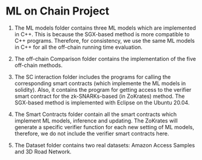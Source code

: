 # ML on Chain Project

1. The ML models folder contains three ML models which are implemented in C++. This is because the SGX-based method is more compatible to C++ programs. Therefore, for consistency, we use the same ML models in C++ for all the off-chain running time evaluation.

2. The off-chain Comparison folder contains the implementation of the five off-chain methods.

3. The SC interaction folder includes the programs for calling the corresponding smart contracts (which implemente the ML models in solidity). Also, it contains the program for getting access to the verifier smart contract for the zk-SNARKs-based (in ZoKrates) method. The SGX-based method is implemented with Eclipse on the Ubuntu 20.04.

4. The Smart Contracts folder contain all the smart contracts which implement ML models, inference and updating. The ZoKrates will generate a specific verifier function for each new setting of ML models, therefore, we do not include the verifier smart contracts here.

5. The Dataset folder contains two real datasets: Amazon Access Samples and 3D Road Network.
